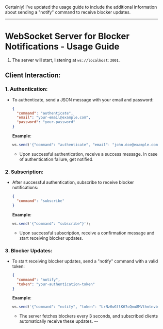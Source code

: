 Certainly! I've updated the usage guide to include the additional information about sending a "notify" command to receive blocker updates.

---

# WebSocket Server for Blocker Notifications - Usage Guide

1. The server will start, listening at `ws://localhost:3001`.

## Client Interaction:

### 1. Authentication:

- To authenticate, send a JSON message with your email and password:
  ```json
  {
    "command": "authenticate",
    "email": "your-email@example.com",
    "password": "your-password"
  }
  ```

  **Example:**
  ```javascript
  ws.send('{"command": "authenticate", "email": "john.doe@example.com", "password": "securepassword"}');
  ```

  - Upon successful authentication, receive a success message. In case of authentication failure, get notified.

### 2. Subscription:

- After successful authentication, subscribe to receive blocker notifications:
  ```json
  {
    "command": "subscribe"
  }
  ```

  **Example:**
  ```javascript
  ws.send('{"command": "subscribe"}');
  ```

  - Upon successful subscription, receive a confirmation message and start receiving blocker updates.

### 3. Blocker Updates:

- To start receiving blocker updates, send a "notify" command with a valid token:
  ```json
  {
    "command": "notify",
    "token": "your-authentication-token"
  }
  ```

  **Example:**
  ```javascript
  ws.send('{"command": "notify", "token": "LrNz0wGflK67oQmu8MVthntnvbzTBkmH"}');
  ```

  - The server fetches blockers every 3 seconds, and subscribed clients automatically receive these updates.
--